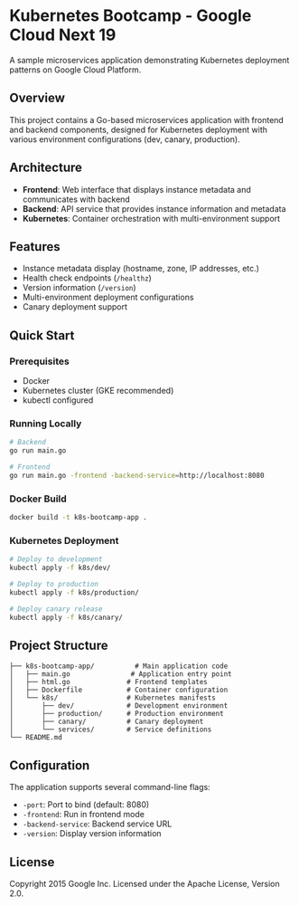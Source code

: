 # Kubernetes Bootcamp - Google Cloud Next 19

A sample microservices application demonstrating Kubernetes deployment patterns on Google Cloud Platform.

## Overview

This project contains a Go-based microservices application with frontend and backend components, designed for Kubernetes deployment with various environment configurations (dev, canary, production).

## Architecture

- **Frontend**: Web interface that displays instance metadata and communicates with backend
- **Backend**: API service that provides instance information and metadata
- **Kubernetes**: Container orchestration with multi-environment support

## Features

- Instance metadata display (hostname, zone, IP addresses, etc.)
- Health check endpoints (`/healthz`)
- Version information (`/version`)
- Multi-environment deployment configurations
- Canary deployment support

## Quick Start

### Prerequisites

- Docker
- Kubernetes cluster (GKE recommended)
- kubectl configured

### Running Locally

```bash
# Backend
go run main.go

# Frontend
go run main.go -frontend -backend-service=http://localhost:8080
```

### Docker Build

```bash
docker build -t k8s-bootcamp-app .
```

### Kubernetes Deployment

```bash
# Deploy to development
kubectl apply -f k8s/dev/

# Deploy to production
kubectl apply -f k8s/production/

# Deploy canary release
kubectl apply -f k8s/canary/
```

## Project Structure

```
├── k8s-bootcamp-app/          # Main application code
│   ├── main.go               # Application entry point
│   ├── html.go              # Frontend templates
│   ├── Dockerfile           # Container configuration
│   └── k8s/                 # Kubernetes manifests
│       ├── dev/             # Development environment
│       ├── production/      # Production environment
│       ├── canary/          # Canary deployment
│       └── services/        # Service definitions
└── README.md
```

## Configuration

The application supports several command-line flags:

- `-port`: Port to bind (default: 8080)
- `-frontend`: Run in frontend mode
- `-backend-service`: Backend service URL
- `-version`: Display version information

## License

Copyright 2015 Google Inc. Licensed under the Apache License, Version 2.0.